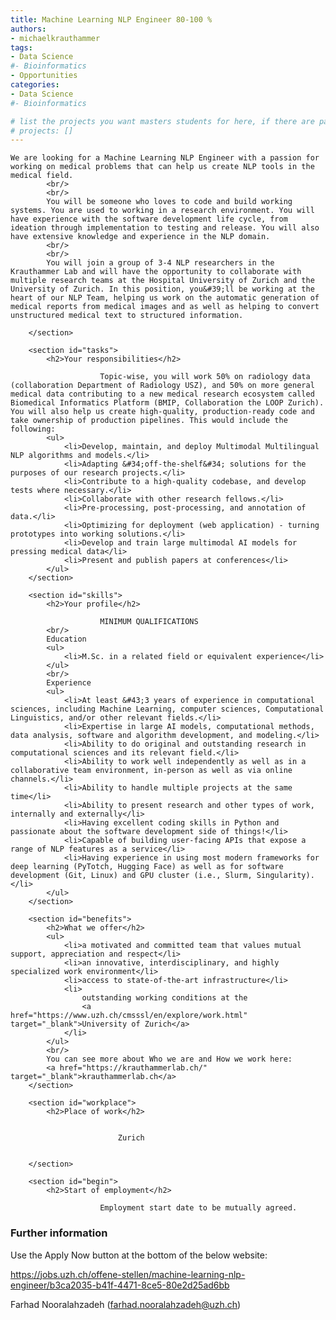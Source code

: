 ```yaml
---
title: Machine Learning NLP Engineer 80-100 % 
authors:
- michaelkrauthammer
tags: 
- Data Science
#- Bioinformatics
- Opportunities
categories:
- Data Science
#- Bioinformatics

# list the projects you want masters students for here, if there are pages for them
# projects: []
---
```


    We are looking for a Machine Learning NLP Engineer with a passion for working on medical problems that can help us create NLP tools in the medical field.
            <br/>
            <br/>
            You will be someone who loves to code and build working systems. You are used to working in a research environment. You will have experience with the software development life cycle, from ideation through implementation to testing and release. You will also have extensive knowledge and experience in the NLP domain.
            <br/>
            <br/>
            You will join a group of 3-4 NLP researchers in the Krauthammer Lab and will have the opportunity to collaborate with multiple research teams at the Hospital University of Zurich and the University of Zurich. In this position, you&#39;ll be working at the heart of our NLP Team, helping us work on the automatic generation of medical reports from medical images and as well as helping to convert unstructured medical text to structured information.
                    
        </section>

        <section id="tasks">
            <h2>Your responsibilities</h2>

                        Topic-wise, you will work 50% on radiology data (collaboration Department of Radiology USZ), and 50% on more general medical data contributing to a new medical research ecosystem called Biomedical Informatics Platform (BMIP, Collaboration the LOOP Zurich). You will also help us create high-quality, production-ready code and take ownership of production pipelines. This would include the following:
            <ul>
                <li>Develop, maintain, and deploy Multimodal Multilingual NLP algorithms and models.</li>
                <li>Adapting &#34;off-the-shelf&#34; solutions for the purposes of our research projects.</li>
                <li>Contribute to a high-quality codebase, and develop tests where necessary.</li>
                <li>Collaborate with other research fellows.</li>
                <li>Pre-processing, post-processing, and annotation of data.</li>
                <li>Optimizing for deployment (web application) - turning prototypes into working solutions.</li>
                <li>Develop and train large multimodal AI models for pressing medical data</li>
                <li>Present and publish papers at conferences</li>
            </ul>
        </section>

        <section id="skills">
            <h2>Your profile</h2>

                        MINIMUM QUALIFICATIONS
            <br/>
            Education
            <ul>
                <li>M.Sc. in a related field or equivalent experience</li>
            </ul>
            <br/>
            Experience
            <ul>
                <li>At least &#43;3 years of experience in computational sciences, including Machine Learning, computer sciences, Computational Linguistics, and/or other relevant fields.</li>
                <li>Expertise in large AI models, computational methods, data analysis, software and algorithm development, and modeling.</li>
                <li>Ability to do original and outstanding research in computational sciences and its relevant field.</li>
                <li>Ability to work well independently as well as in a collaborative team environment, in-person as well as via online channels.</li>
                <li>Ability to handle multiple projects at the same time</li>
                <li>Ability to present research and other types of work, internally and externally</li>
                <li>Having excellent coding skills in Python and passionate about the software development side of things!</li>
                <li>Capable of building user-facing APIs that expose a range of NLP features as a service</li>
                <li>Having experience in using most modern frameworks for deep learning (PyTotch, Hugging Face) as well as for software development (Git, Linux) and GPU cluster (i.e., Slurm, Singularity).</li>
            </ul>
        </section>

        <section id="benefits">
            <h2>What we offer</h2>
            <ul>
                <li>a motivated and committed team that values mutual support, appreciation and respect</li>
                <li>an innovative, interdisciplinary, and highly specialized work environment</li>
                <li>access to state-of-the-art infrastructure</li>
                <li>
                    outstanding working conditions at the 
                    <a href="https://www.uzh.ch/cmsssl/en/explore/work.html" target="_blank">University of Zurich</a>
                </li>
            </ul>
            <br/>
            You can see more about Who we are and How we work here: 
            <a href="https://krauthammerlab.ch/" target="_blank">krauthammerlab.ch</a>
        </section>

        <section id="workplace">
            <h2>Place of work</h2>

                        
                            Zurich
                        
                    
        </section>

        <section id="begin">
            <h2>Start of employment</h2>

                        Employment start date to be mutually agreed.
                    

### Further information

Use the Apply Now button at the bottom of the below website: 

https://jobs.uzh.ch/offene-stellen/machine-learning-nlp-engineer/b3ca2035-b41f-4471-8ce5-80e2d25ad6bb

 Farhad Nooralahzadeh (farhad.nooralahzadeh@uzh.ch) 

